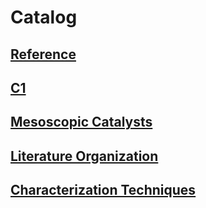 # Catalog

## [Reference](Reference.md)

## [C1](C1.md)

## [Mesoscopic Catalysts](MesoscopicCatalysts.md)

## [Literature Organization](LiteratureOrganization.md)

## [Characterization Techniques](CharacterizationTechniques.md)